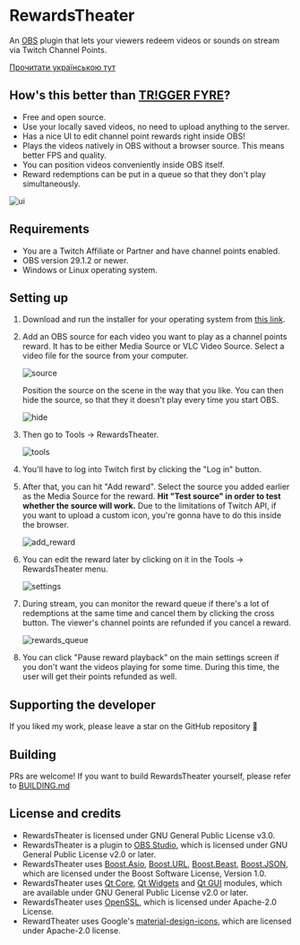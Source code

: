 # RewardsTheater

An [OBS](https://obsproject.com/) plugin that lets your viewers redeem videos or sounds on stream via Twitch Channel Points.

[Прочитати українською тут](README_uk.md)

## How's this better than [TR!GGER FYRE](https://overlays.thefyrewire.com/widgets/triggerfyre/)?

- Free and open source.
- Use your locally saved videos, no need to upload anything to the server.
- Has a nice UI to edit channel point rewards right inside OBS!
- Plays the videos natively in OBS without a browser source. This means better FPS and quality.
- You can position videos conveniently inside OBS itself.
- Reward redemptions can be put in a queue so that they don't play simultaneously.

![ui](readme_images/ui.png)

## Requirements
- You are a Twitch Affiliate or Partner and have channel points enabled.
- OBS version 29.1.2 or newer.
- Windows or Linux operating system.


## Setting up
1. Download and run the installer for your operating system from [this link](https://github.com/gottagofaster236/RewardsTheater/releases/latest).
2. Add an OBS source for each video you want to play as a channel points reward. It has to be either Media Source or VLC Video Source. Select a video file for the source from your computer.
   
   ![source](readme_images/source.png)
   
   Position the source on the scene in the way that you like. You can then hide the source, so that they it doesn't play every time you start OBS.
   
   ![hide](readme_images/hide.png)
3. Then go to Tools → RewardsTheater.
   
   ![tools](readme_images/tools.png)
4. You'll have to log into Twitch first by clicking the "Log in" button.
5. After that, you can hit "Add reward". Select the source you added earlier as the Media Source for the reward. 
**Hit "Test source" in order to test whether the source will work.**
 Due to the limitations of Twitch API, if you want to upload a custom icon, you're gonna have to do this inside the browser.
   
   ![add_reward](readme_images/add_reward.png)

6. You can edit the reward later by clicking on it in the Tools → RewardsTheater menu.

   ![settings](readme_images/settings.png)
   
7. During stream, you can monitor the reward queue if there's a lot of redemptions at the same time and cancel them by clicking the cross button. The viewer's channel points are refunded if you cancel a reward.

   ![rewards_queue](readme_images/rewards_queue.png)

8. You can click "Pause reward playback" on the main settings screen if you don't want the videos playing for some time. During this time, the user will get their points refunded as well.

## Supporting the developer
If you liked my work, please leave a star on the GitHub repository 🙂

## Building
PRs are welcome! If you want to build RewardsTheater yourself, please refer to [BUILDING.md](BUILDING.md)

## License and credits
- RewardsTheater is licensed under GNU General Public License v3.0. 
- RewardsTheater is a plugin to [OBS Studio](https://github.com/obsproject/obs-studio), which is licensed under GNU General Public License v2.0 or later.
- RewardsTheater uses [Boost.Asio](https://www.boost.org/doc/libs/1_83_0/doc/html/boost_asio.html), [Boost.URL](https://www.boost.org/doc/libs/1_83_0/libs/url/doc/html/index.html), [Boost.Beast](https://www.boost.org/doc/libs/1_83_0/libs/beast/doc/html/index.html), [Boost.JSON](https://www.boost.org/doc/libs/1_83_0/libs/json/doc/html/index.html), which are licensed under the Boost Software License, Version 1.0.
- RewardsTheater uses [Qt Core](https://doc.qt.io/qt-6/qtcore-index.html), [Qt Widgets](https://doc.qt.io/qt-6/qtwidgets-index.html) and [Qt GUI](https://doc.qt.io/qt-6/qtgui-index.html) modules, which are available under GNU General Public License v2.0 or later.
- RewardsTheater uses [OpenSSL](https://openssl.org/), which is licensed under Apache-2.0 License.
- RewardTheater uses Google's [material-design-icons](https://github.com/google/material-design-icons/tree/master), which are licensed under Apache-2.0 license.
